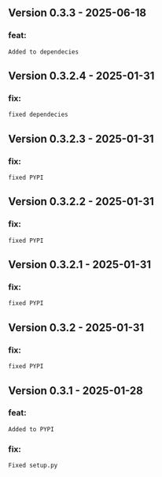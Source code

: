 ## Version 0.3.3 - 2025-06-18
### feat:
    Added to dependecies
## Version 0.3.2.4 - 2025-01-31
### fix:
    fixed dependecies
## Version 0.3.2.3 - 2025-01-31
### fix:
    fixed PYPI
## Version 0.3.2.2 - 2025-01-31
### fix:
    fixed PYPI
## Version 0.3.2.1 - 2025-01-31
### fix:
    fixed PYPI
## Version 0.3.2 - 2025-01-31
### fix:
    fixed PYPI
## Version 0.3.1 - 2025-01-28
### feat: 
    Added to PYPI
### fix:
    Fixed setup.py